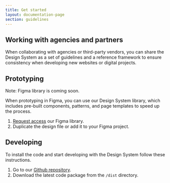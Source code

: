 ```yaml
---
title: Get started
layout: documentation-page
section: guidelines
---
```



## Working with agencies and partners

When collaborating with agencies or third-party vendors, you can share the Design System as a set of guidelines and a reference framework to ensure consistency when developing new websites or digital projects.

## Prototyping

<p class="alert alert-info mb-4" role="alert">
  Note: Figma library is coming soon.
</p>

When prototyping in Figma, you can use our Design System library, which includes pre-built components, patterns, and page templates to speed up the process.

1. [Request access](mailto:design@est.org.uk) our Figma library.
2. Duplicate the design file or add it to your Figma project.

## Developing

To install the code and start developing with the Design System follow these instructions.

1. Go to our [Github repository](https://github.com/Energy-Saving-Trust/Design-System).
2. Download the latest code package from the `/dist` directory.
